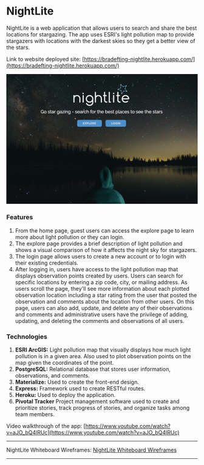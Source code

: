 # NightLite

NightLite is a web application that allows users to search and share the best locations for stargazing. The app uses ESRI's light pollution map to provide stargazers with locations with the darkest skies so they get a better view of the stars.

Link to website deployed site: [https://bradefting-nightlite.herokuapp.com/](https://bradefting-nightlite.herokuapp.com/)

![Image of NightLite home page](https://github.com/bradefting/NightLite/blob/master/public/imgs/NightLite_site.png?raw=true)

### Features

1. From the home page, guest users can access the explore page to learn more about light pollution or they can login.
2. The explore page provides a brief description of light pollution and shows a visual comparison of how it affects the night sky for stargazers.
3. The login page allows users to create a new account or to login with their existing credentials.
4. After logging in, users have access to the light pollution map that displays observation points created by users. Users can search for specific locations by entering a zip code, city, or mailing address. As users scroll the page, they'll see more information about each plotted observation location including a star rating from the user that posted the observation and comments about the location from other users. On this page, users can also add, update, and delete any of their observations and comments and administrative users have the privilege of adding, updating, and deleting the comments and observations of all users.

### Technologies

1. **ESRI ArcGIS:** Light pollution map that visually displays how much light pollution is in a given area. Also used to plot observation points on the map given the coordinates of the point.
2. **PostgreSQL:** Relational database that stores user information, observations, and comments.
3. **Materialize:** Used to create the front-end design.
4. **Express:** Framework used to create RESTful routes.
5. **Heroku:** Used to deploy the application.
6. **Pivotal Tracker** Project management software used to create and prioritize stories, track progress of stories, and organize tasks among team members.  

Video walkthrough of the app: [https://www.youtube.com/watch?v=aJO_bQ4lRUc](https://www.youtube.com/watch?v=aJO_bQ4lRUc)

---
NightLite Whiteboard Wireframes: <a href=https://github.com/bradefting/NightLite/blob/master/public/imgs/NightLite_Wireframe.JPG?>NightLite Whiteboard Wireframes</a>

---
